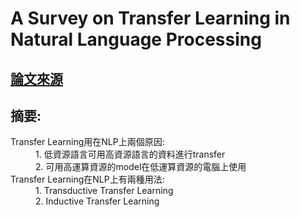 # A Survey on Transfer Learning in Natural Language Processing

## [論文來源](https://arxiv.org/abs/2007.04239)

## 摘要:
<d1>
<dt>Transfer Learning用在NLP上兩個原因:</dt>
<dd>
1. 低資源語言可用高資源語言的資料進行transfer<dd>
2. 可用高運算資源的model在低運算資源的電腦上使用

<dt>Transfer Learning在NLP上有兩種用法:</dt>
<dd>
1. Transductive Transfer Learning<dd>
2. Inductive Transfer Learning
</d1>
